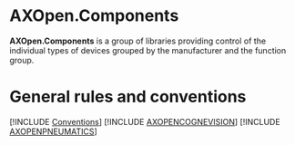 # **AXOpen.Components**

**AXOpen.Components** is a group of libraries providing control of the individual types of devices grouped by the 
manufacturer and the function group. 

# General rules and conventions
[!INCLUDE [Conventions](../guidelines/components.md)]
[!INCLUDE [AXOPENCOGNEVISION](AXOPENCOGNEVISION/README.md)]
[!INCLUDE [AXOPENPNEUMATICS](AXOPENPNEUMATICS/README.md)]

